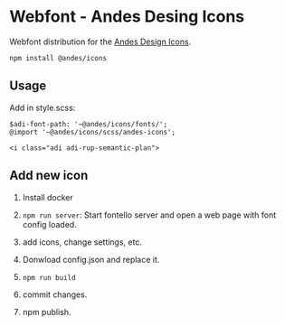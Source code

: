 # Webfont - Andes Desing Icons

Webfont distribution for the [Andes Design Icons](https://www.andes.gob.ar).

```
npm install @andes/icons
```

## Usage

Add in style.scss:

```
$adi-font-path: '~@andes/icons/fonts/';
@import '~@andes/icons/scss/andes-icons';
```

```
<i class="adi adi-rup-semantic-plan">
```

## Add new icon

1. Install docker

2. `npm run server`: Start fontello server and open a web page with font config loaded.

3. add icons, change settings, etc.

4. Donwload config.json and replace it.

5. `npm run build`

6. commit changes.

7. npm publish.
